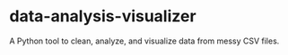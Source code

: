 # data-analysis-visualizer
A Python tool to clean, analyze, and visualize data from messy CSV files.

